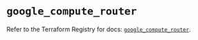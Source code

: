 # `google_compute_router`

Refer to the Terraform Registry for docs: [`google_compute_router`](https://registry.terraform.io/providers/hashicorp/google/6.31.0/docs/resources/compute_router).

